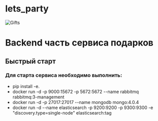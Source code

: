 # lets_party
![Gifts](https://media0.giphy.com/media/3oz8xBkRsgPTnbK1GM/giphy.gif) 

# Backend часть сервиса подарков

## Быстрый старт
### Для старта сервиса необходимо выполнить:
- pip install -e.
- docker run -d -p 9000:15672 -p 5672:5672 --name rabbitmq rabbitmq:3-management
- docker run -d -p 27017:27017 --name mongodb mongo:4.0.4
- docker run -d --name elasticsearch -p 9200:9200 -p 9300:9300 -e "discovery.type=single-node" elasticsearch:tag